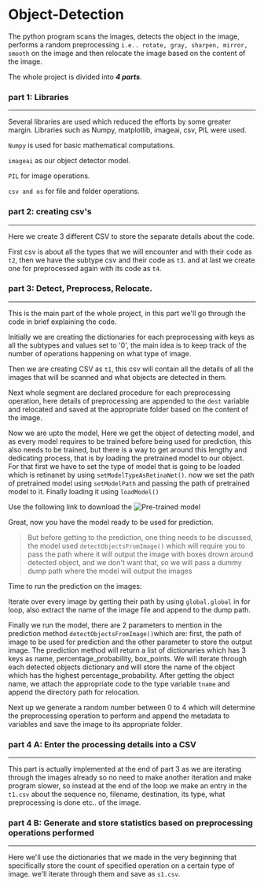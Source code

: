 # **Object-Detection**

The python program scans the images, detects the object in the image, performs a random preprocessing  `i.e.. rotate, gray, sharpen, mirror, smooth` on the image and then relocate the image based on the content of the image.


The whole project is divided into ***4 parts***.



### part 1: Libraries
---

Several libraries are used which reduced the efforts by some greater margin. Libraries such as Numpy, matplotlib, imageai, csv, PIL were used.

`Numpy` is used for basic mathematical computations.

`imageai` as our object detector model.

`PIL` for image operations.

`csv and os` for file and folder operations.


### part 2: creating csv's
---

Here we create 3 different CSV to store the separate details about the code.

First csv is about all the types that we will encounter and with their code as `t2`, then we have the subtype csv and their code as `t3`. and at last we create one for preprocessed again with its code as `t4`.


### part 3: Detect, Preprocess, Relocate.
---

This is the main part of the whole project, in this part we'll go through the code in brief explaining the code.

Initially we are creating the dictionaries for each preprocessing with keys as all the subtypes and values set to '0', the main idea is to keep track of the number of operations happening on what type of image.

Then we are creating CSV as `t1`, this csv will contain all the details of all the images that will be scanned and what objects are detected in them.

Next whole segment are declared procedure for each preprocessing operation, here details of preprocessing are appended to the `dest` variable and relocated and saved at the appropriate folder based on the content of the image.

Now we are upto the model, Here we get the object of detecting model, and as every model requires to be trained before being used for prediction, this also needs to be trained, but there is a way to get around this lengthy and dedicating process,
that is by loading the pretrained model to our object. For that first we have to set the type of model that is going to be loaded which is retinanet by using `setModelTypeAsRetinaNet()`. now we set the path of pretrained model using `setModelPath` and passing the path of pretrained model to it.
Finally loading it using `loadModel()`

Use the following link to download the ![Pre-trained model](https://github.com/OlafenwaMoses/ImageAI/releases/download/1.0/resnet50_coco_best_v2.0.1.h5)

Great, now you have the model ready to be used for prediction.

> But before getting to the prediction, one thing needs to be discussed, the model used `detectObjectsFromImage()` which will require you to pass the path where it will output the image with boxes drown around detected object,
and we don't want that, so we will pass a dummy dump path where the model will output the images

Time to run the prediction on the images:

Iterate over every image by getting their path by using `global.global` in for loop, also extract the name of the image file and append to the dump path.

Finally we run the model, there are 2 parameters to mention in the prediction method `detectObjectsFromImage()`which are: first, the path of image to be used for prediction and the other parameter to store the output image. The prediction method will return a list of dictionaries which has 3 keys as name, percentage_probability, box_points. We will iterate through each detected objects dictionary and will store the name of the object which has the highest percentage_probability. After getting the object name, we attach the appropriate code to the type variable `tname` and append the directory path for relocation.

Next up we generate a random number between 0 to 4 which will determine the preprocessing operation to perform and append the metadata to variables and save the image to its appropriate folder.


### part 4 A: Enter the processing details into a CSV
---
This part is actually implemented at the end of part 3 as we are iterating through the images already so no need to make another iteration and make program slower, so instead at the end of the loop we make an entry in the `t1.csv` about the sequence no, filename, destination, its type, what preprocessing is done etc.. of the image.

### part 4 B: Generate and store statistics based on preprocessing operations performed
---
Here we'll use the dictionaries that we made in the very beginning that specifically store the count of specified operation on a certain type of image. we'll iterate through them and save as `s1.csv`.
